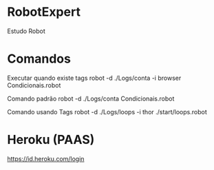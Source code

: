 # RobotExpert
Estudo Robot

# Comandos
Executar quando existe tags
robot -d ./Logs/conta -i browser Condicionais.robot

Comando padrão
robot -d ./Logs/conta Condicionais.robot

Comando usando Tags
robot -d ./Logs/loops -i thor ./start/loops.robot

# Heroku (PAAS)
https://id.heroku.com/login